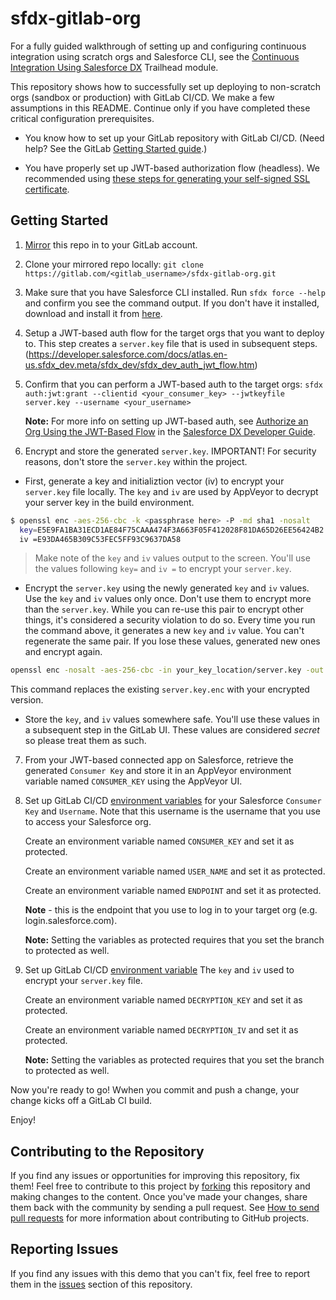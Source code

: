 # sfdx-gitlab-org

For a fully guided walkthrough of setting up and configuring continuous integration using scratch orgs and Salesforce CLI,  see the [Continuous Integration Using Salesforce DX](https://trailhead.salesforce.com/modules/sfdx_travis_ci) Trailhead module.

This repository shows how to successfully set up deploying to non-scratch orgs (sandbox or production) with GitLab CI/CD. We make a few assumptions in this README. Continue only if you have completed these critical configuration prerequisites.

- You know how to set up your GitLab repository with GitLab CI/CD. (Need help? See the GitLab [Getting Started guide](https://docs.gitlab.com/ee/ci/README.html).)

- You have properly set up JWT-based authorization flow (headless). We recommended using [these steps for generating your self-signed SSL certificate](https://devcenter.heroku.com/articles/ssl-certificate-self). 

## Getting Started
1) [Mirror](https://docs.gitlab.com/ee/workflow/repository_mirroring.html) this repo in to your GitLab account.

2) Clone your mirrored repo locally: `git clone https://gitlab.com/<gitlab_username>/sfdx-gitlab-org.git`

3) Make sure that you have Salesforce CLI installed. Run `sfdx force --help` and confirm you see the command output. If you don't have it installed, download and install it from [here](https://developer.salesforce.com/tools/sfdxcli).

4) Setup a JWT-based auth flow for the target orgs that you want to deploy to. This step creates a `server.key` file that is used in subsequent steps.
(https://developer.salesforce.com/docs/atlas.en-us.sfdx_dev.meta/sfdx_dev/sfdx_dev_auth_jwt_flow.htm)  

5) Confirm that you can perform a JWT-based auth to the target orgs: `sfdx auth:jwt:grant --clientid <your_consumer_key> --jwtkeyfile server.key --username <your_username>`

    **Note:** For more info on setting up JWT-based auth, see [Authorize an Org Using the JWT-Based Flow](https://developer.salesforce.com/docs/atlas.en-us.sfdx_dev.meta/sfdx_dev/sfdx_dev_auth_jwt_flow.htm) in the [Salesforce DX Developer Guide](https://developer.salesforce.com/docs/atlas.en-us.sfdx_dev.meta/sfdx_dev).

6) Encrypt and store the generated `server.key`.  IMPORTANT!  For security reasons, don't store the `server.key` within the project.

- First, generate a key and initializtion vector (iv) to encrypt your `server.key` file locally.  The `key` and `iv` are used by AppVeyor to decrypt your server key in the build environment.

```bash
$ openssl enc -aes-256-cbc -k <passphrase here> -P -md sha1 -nosalt
  key=E5E9FA1BA31ECD1AE84F75CAAA474F3A663F05F412028F81DA65D26EE56424B2
  iv =E93DA465B309C53FEC5FF93C9637DA58
```

> Make note of the `key` and `iv` values output to the screen. You'll use the values following `key=` and `iv =` to encrypt your `server.key`.

- Encrypt the `server.key` using the newly generated `key` and `iv` values. Use the `key` and `iv` values only once. Don't use them to encrypt more than the `server.key`. While you can re-use this pair to encrypt other things, it's considered a security violation to do so. Every time you run the command above, it generates a new `key` and `iv` value. You can't regenerate the same pair. If you lose these values, generated new ones and encrypt again.

```bash
openssl enc -nosalt -aes-256-cbc -in your_key_location/server.key -out assets/server.key.enc -base64 -K <key from above> -iv <iv from above>
```
 This command replaces the existing `server.key.enc` with your encrypted version.
 
- Store the `key`, and `iv` values somewhere safe. You'll use these values in a subsequent step in the GitLab UI. These values are considered *secret* so please treat them as such.

7) From your JWT-based connected app on Salesforce, retrieve the generated `Consumer Key` and store it in an AppVeyor environment variable named `CONSUMER_KEY` using the AppVeyor UI.

8) Set up GitLab CI/CD [environment variables](https://gitlab.com/help/ci/variables/README#variables) for your Salesforce `Consumer Key` and `Username`. Note that this username is the username that you use to access your Salesforce org.

    Create an environment variable named `CONSUMER_KEY` and set it as protected.

    Create an environment variable named `USER_NAME` and set it as protected.

    Create an environment variable named `ENDPOINT` and set it as protected. 
    
    **Note** - this is the endpoint that you use to log in to your target org (e.g. login.salesforce.com).

    **Note:** Setting the variables as protected requires that you set the branch to protected as well.

9) Set up GitLab CI/CD [environment variable](https://gitlab.com/help/ci/variables/README#variables) The `key` and `iv` used to encrypt your `server.key` file.

    Create an environment variable named `DECRYPTION_KEY` and set it as protected.

    Create an environment variable named `DECRYPTION_IV` and set it as protected.

    **Note:** Setting the variables as protected requires that you set the branch to protected as well.

Now you're ready to go! Wwhen you commit and push a change, your change kicks off a GitLab CI build.

Enjoy!

## Contributing to the Repository ###

If you find any issues or opportunities for improving this repository, fix them! Feel free to contribute to this project by [forking](http://help.github.com/fork-a-repo/) this repository and making changes to the content. Once you've made your changes, share them back with the community by sending a pull request. See [How to send pull requests](http://help.github.com/send-pull-requests/) for more information about contributing to GitHub projects.

## Reporting Issues ###

If you find any issues with this demo that you can't fix, feel free to report them in the [issues](https://github.com/forcedotcom/sfdx-gitlab-org/issues) section of this repository.
